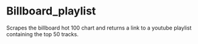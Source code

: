 # Billboard_playlist

Scrapes the billboard hot 100 chart and returns a link to a youtube playlist containing the top 50 tracks. 
